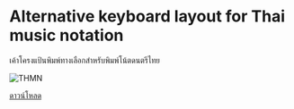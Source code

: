# Alternative keyboard layout for Thai music notation
เค้าโครงแป้นพิมพ์ทางเลือกสำหรับพิมพ์โน้ตดนตรีไทย

![THMN](https://user-images.githubusercontent.com/19245866/150147527-88ba63b6-570f-44a4-ab9a-c160256d9f1a.jpg)

[ดาวน์โหลด](https://github.com/warut92/thai-music-keyboard-layout/releases)
